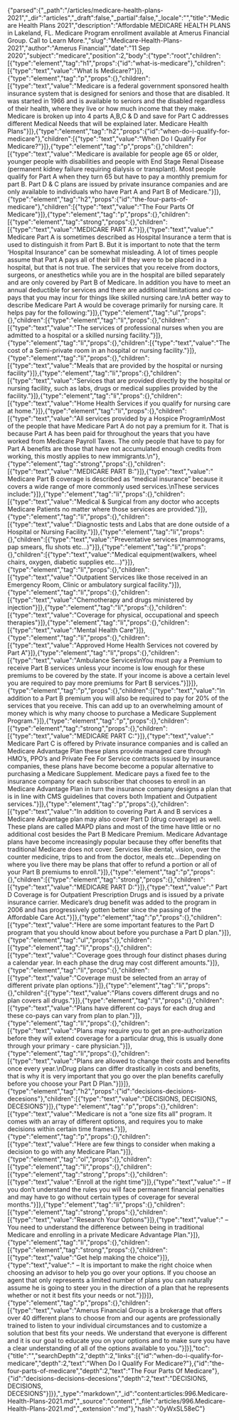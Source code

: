 {"parsed":{"_path":"/articles/medicare-health-plans-2021","_dir":"articles","_draft":false,"_partial":false,"_locale":"","title":"Medicare Health Plans 2021","description":"Affordable MEDICARE HEALTH PLANS in Lakeland, FL. Medicare Program enrollment available at Amerus Financial Group. Call to Learn More.","slug":"Medicare-Health-Plans-2021","author":"Amerus Financial","date":"11 Sep 2020","subject":"medicare","position":2,"body":{"type":"root","children":[{"type":"element","tag":"h1","props":{"id":"what-is-medicare"},"children":[{"type":"text","value":"What Is Medicare?"}]},{"type":"element","tag":"p","props":{},"children":[{"type":"text","value":"Medicare is a federal government sponsored health insurance system that is designed for seniors and those that are disabled. It was started in 1966 and is available to seniors and the disabled regardless of their health, where they live or how much income that they make. Medicare is broken up into 4 parts A,B,C & D and save for Part C addresses different Medical Needs that will be explained later. Medicare Health Plans"}]},{"type":"element","tag":"h2","props":{"id":"when-do-i-qualify-for-medicare"},"children":[{"type":"text","value":"When Do I Qualify For Medicare?"}]},{"type":"element","tag":"p","props":{},"children":[{"type":"text","value":"Medicare is available for people age 65 or older, younger people with disabilities and people with End Stage Renal Disease (permanent kidney failure requiring dialysis or transplant). Most people qualify for Part A when they turn 65 but have to pay a monthly premium for part B. Part D & C plans are issued by private insurance companies and are only available to individuals who have Part A and Part B of Medicare."}]},{"type":"element","tag":"h2","props":{"id":"the-four-parts-of-medicare"},"children":[{"type":"text","value":"The Four Parts Of Medicare"}]},{"type":"element","tag":"p","props":{},"children":[{"type":"element","tag":"strong","props":{},"children":[{"type":"text","value":"MEDICARE PART A:"}]},{"type":"text","value":" Medicare Part A is sometimes described as Hospital Insurance a term that is used to distinguish it from Part B. But it is important to note that the term ‘Hospital Insurance” can be somewhat misleading. A lot of times people assume that Part A pays all of their bill if they were to be placed in a hospital, but that is not true. The services that you receive from doctors, surgeons, or anesthetics while you are in the hospital are billed separately and are only covered by Part B of Medicare. In addition you have to meet an annual deductible for services and there are additional limitations and co-pays that you may incur for things like skilled nursing care.\nA better way to describe Medicare Part A would be coverage primarily for nursing care. It helps pay for the following:"}]},{"type":"element","tag":"ul","props":{},"children":[{"type":"element","tag":"li","props":{},"children":[{"type":"text","value":"The services of professional nurses when you are admitted to a hospital or a skilled nursing facility."}]},{"type":"element","tag":"li","props":{},"children":[{"type":"text","value":"The cost of a Semi-private room in an hospital or nursing facility."}]},{"type":"element","tag":"li","props":{},"children":[{"type":"text","value":"Meals that are provided by the hospital or nursing facility"}]},{"type":"element","tag":"li","props":{},"children":[{"type":"text","value":"Services that are provided directly by the hospital or nursing facility, such as labs, drugs or medical supplies provided by the facility."}]},{"type":"element","tag":"li","props":{},"children":[{"type":"text","value":"Home Health Services if you qualify for nursing care at home."}]},{"type":"element","tag":"li","props":{},"children":[{"type":"text","value":"All services provided by a Hospice Program\nMost of the people that have Medicare Part A do not pay a premium for it. That is because Part A has been paid for throughout the years that you have worked from Medicare Payroll Taxes. The only people that have to pay for Part A benefits are those that have not accumulated enough credits from working, this mostly applies to new immigrants.\n"},{"type":"element","tag":"strong","props":{},"children":[{"type":"text","value":"MEDICARE PART B:"}]},{"type":"text","value":" Medicare Part B coverage is described as “medical insurance” because it covers a wide range of more commonly used services.\nThese services include:"}]},{"type":"element","tag":"li","props":{},"children":[{"type":"text","value":"Medical & Surgical from any doctor who accepts Medicare Patients no matter where those services are provided."}]},{"type":"element","tag":"li","props":{},"children":[{"type":"text","value":"Diagnostic tests and Labs that are done outside of a Hospital or Nursing Facility."}]},{"type":"element","tag":"li","props":{},"children":[{"type":"text","value":"Preventative services (mammograms, pap smears, flu shots etc…)"}]},{"type":"element","tag":"li","props":{},"children":[{"type":"text","value":"Medical equipment(walkers, wheel chairs, oxygen, diabetic supplies etc…)"}]},{"type":"element","tag":"li","props":{},"children":[{"type":"text","value":"Outpatient Services like those received in an Emergency Room, Clinic or ambulatory surgical facility."}]},{"type":"element","tag":"li","props":{},"children":[{"type":"text","value":"Chemotherapy and drugs ministered by injection"}]},{"type":"element","tag":"li","props":{},"children":[{"type":"text","value":"Coverage for physical, occupational and speech therapies"}]},{"type":"element","tag":"li","props":{},"children":[{"type":"text","value":"Mental Health Care"}]},{"type":"element","tag":"li","props":{},"children":[{"type":"text","value":"Approved Home Health Services not covered by Part A"}]},{"type":"element","tag":"li","props":{},"children":[{"type":"text","value":"Ambulance Services\nYou must pay a Premium to receive Part B services unless your income is low enough for these premiums to be covered by the state. If your income is above a certain level you are required to pay more premiums for Part B services."}]}]},{"type":"element","tag":"p","props":{},"children":[{"type":"text","value":"In addition to a Part B premium you will also be required to pay for 20% of the services that you receive. This can add up to an overwhelming amount of money which is why many choose to purchase a Medicare Supplement Program."}]},{"type":"element","tag":"p","props":{},"children":[{"type":"element","tag":"strong","props":{},"children":[{"type":"text","value":"MEDICARE PART C:"}]},{"type":"text","value":" Medicare Part C is offered by Private insurance companies and is called an Medicare Advantage Plan these plans provide managed care through HMO’s, PPO’s and Private Fee For Service contracts issued by insurance companies, these plans have become become a popular alternative to purchasing a Medicare Supplement. Medicare pays a fixed fee to the insurance company for each subscriber that chooses to enroll in an Medicare Advantage Plan in turn the insurance company designs a plan that is in line with CMS guidelines that covers both Impatient and Outpatient services."}]},{"type":"element","tag":"p","props":{},"children":[{"type":"text","value":"In addition to covering Part A and B services a Medicare Advantage plan may also cover Part D (drug coverage) as well. These plans are called MAPD plans and most of the time have little or no additional cost besides the Part B Medicare Premium. Medicare Advantage plans have become increasingly popular because they offer benefits that traditional Medicare does not cover. Services like dental, vision, over the counter medicine, trips to and from the doctor, meals etc…Depending on where you live there may be plans that offer to refund a portion or all of your Part B premiums to enroll."}]},{"type":"element","tag":"p","props":{},"children":[{"type":"element","tag":"strong","props":{},"children":[{"type":"text","value":"MEDICARE PART D:"}]},{"type":"text","value":" Part D Coverage is for Outpatient Prescription Drugs and is issued by a private insurance carrier. Medicare’s drug benefit was added to the program in 2006 and has progressively gotten better since the passing of the Affordable Care Act."}]},{"type":"element","tag":"p","props":{},"children":[{"type":"text","value":"Here are some important features to the Part D program that you should know about before you purchase a Part D plan."}]},{"type":"element","tag":"ul","props":{},"children":[{"type":"element","tag":"li","props":{},"children":[{"type":"text","value":"Coverage goes through four distinct phases during a calendar year. In each phase the drug may cost different amounts."}]},{"type":"element","tag":"li","props":{},"children":[{"type":"text","value":"Coverage must be selected from an array of different private plan options."}]},{"type":"element","tag":"li","props":{},"children":[{"type":"text","value":"Plans covers different drugs and no plan covers all drugs."}]},{"type":"element","tag":"li","props":{},"children":[{"type":"text","value":"Plans have different co-pays for each drug and these co-pays can vary from plan to plan."}]},{"type":"element","tag":"li","props":{},"children":[{"type":"text","value":"Plans may require you to get an pre-authorization before they will extend coverage for a particular drug, this is usually done through your primary - care physician."}]},{"type":"element","tag":"li","props":{},"children":[{"type":"text","value":"Plans are allowed to change their costs and benefits once every year.\nDrug plans can differ drastically in costs and benefits, that is why it is very important that you go over the plan benefits carefully before you choose your Part D Plan."}]}]},{"type":"element","tag":"h2","props":{"id":"decisions-decisions-decesions"},"children":[{"type":"text","value":"DECISIONS, DECISIONS, DECESIONS"}]},{"type":"element","tag":"p","props":{},"children":[{"type":"text","value":"Medicare is not a “one size fits all” program. It comes with an array of different options, and requires you to make decisions within certain time frames."}]},{"type":"element","tag":"p","props":{},"children":[{"type":"text","value":"Here are few things to consider when making a decision to go with any Medicare Plan."}]},{"type":"element","tag":"ol","props":{},"children":[{"type":"element","tag":"li","props":{},"children":[{"type":"element","tag":"strong","props":{},"children":[{"type":"text","value":"Enroll at the right time"}]},{"type":"text","value":" – If you don’t understand the rules you will face permanent financial penalties and may have to go without certain types of coverage for several months."}]},{"type":"element","tag":"li","props":{},"children":[{"type":"element","tag":"strong","props":{},"children":[{"type":"text","value":"Research Your Options"}]},{"type":"text","value":" – You need to understand the difference between being in traditional Medicare and enrolling in a private Medicare Advantage Plan."}]},{"type":"element","tag":"li","props":{},"children":[{"type":"element","tag":"strong","props":{},"children":[{"type":"text","value":"Get help making the choice"}]},{"type":"text","value":" – It is important to make the right choice when choosing an advisor to help you go over your options. If you choose an agent that only represents a limited number of plans you can naturally assume he is going to steer you in the direction of a plan that he represents whether or not it best fits your needs or not."}]}]},{"type":"element","tag":"p","props":{},"children":[{"type":"text","value":"Amerus Financial Group is a brokerage that offers over 40 different plans to choose from and our agents are professionally trained to listen to your individual circumstances and to customize a solution that best fits your needs. We understand that everyone is different and it is our goal to educate you on your options and to make sure you have a clear understanding of all of the options available to you."}]}],"toc":{"title":"","searchDepth":2,"depth":2,"links":[{"id":"when-do-i-qualify-for-medicare","depth":2,"text":"When Do I Qualify For Medicare?"},{"id":"the-four-parts-of-medicare","depth":2,"text":"The Four Parts Of Medicare"},{"id":"decisions-decisions-decesions","depth":2,"text":"DECISIONS, DECISIONS, DECESIONS"}]}},"_type":"markdown","_id":"content:articles:996.Medicare-Health-Plans-2021.md","_source":"content","_file":"articles/996.Medicare-Health-Plans-2021.md","_extension":"md"},"hash":"0yWxSL58eC"}